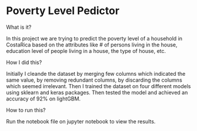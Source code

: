 # Poverty Level Pedictor
What is it?

In this project we are trying to predict the poverty level of a household in CostaRica based on the attributes like # of persons living in the house, education level of people living in a house, the type of house, etc.

How I did this?

Initially I cleande the dataset by merging few columns which indicated the same value, by removing redundant columns, by discarding the columns which seemed irrelevant. Then I trained the dataset on four different models using sklearn and keras packages. Then tested the model and achieved an accuracy of 92% on lightGBM.

How to run this?

Run the notebook file on jupyter notebook to view the results.

